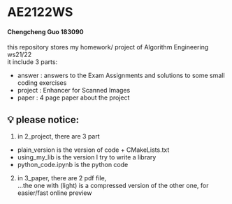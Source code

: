 # AE2122WS
#### Chengcheng Guo 183090 <br>
this repository stores my homework/ project of Algorithm Engineering ws21/22 <br>
it include 3 parts:
  - answer  : answers to the Exam Assignments and solutions to some small coding exercises
  - project : Enhancer for Scanned Images
  - paper   : 4 page paper about the project


## :bulb: please notice: <br>
1. in 2_project, there are 3 part <br>
  - plain_version is the version of code + CMakeLists.txt 
  - using_my_lib is the version I try to write a library
  - python_code.ipynb is the python code 

2. in 3_paper, there are 2 pdf file, <br> 
...the one with (light) is a compressed version of the other one, for easier/fast online preview

